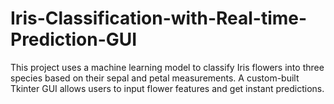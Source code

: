 # Iris-Classification-with-Real-time-Prediction-GUI
This project uses a machine learning model to classify Iris flowers into three species based on their sepal and petal measurements. A custom-built Tkinter GUI allows users to input flower features and get instant predictions.
